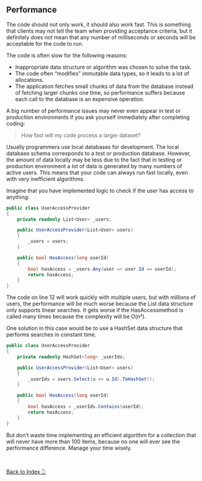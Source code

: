 
## Performance

The code should not only work, it should also work fast. This is something that clients may not tell the team when providing acceptance criteria, but it definitely does not mean that any number of milliseconds or seconds will be acceptable for the code to run.

The code is often slow for the following reasons:

- Inappropriate data structure or algorithm was chosen to solve the task.
- The code often “modifies” immutable data types, so it leads to a lot of allocations.
- The application fetches small chunks of data from the database instead of fetching    larger chunks one time, so performance suffers because each call to the database is an expensive operation.

A big number of performance issues may never even appear in test or production environments if you ask yourself immediately after completing coding:

> How fast will my code process a larger dataset?

Usually programmers use local databases for development. The local database schema corresponds to a test or production database. However, the amount of data locally may be less due to the fact that in testing or production environment a lot of data is generated by many numbers of active users. This means that your code can always run fast locally, even with very inefficient algorithms.

Imagine that you have implemented logic to check if the user has access to anything:

``` c#
public class UserAccessProvider
{
    private readonly List<User> _users;

    public UserAccessProvider(List<User> users)
    {
        _users = users;
    }

    public bool HasAccess(long userId)
    {
        bool hasAccess = _users.Any(user => user.Id == userId);
        return hasAccess;
    }
}

```

The code on line 12 will work quickly with multiple users, but with millions of users, the performance will be much worse because the List data structure only supports linear searches. It gets worse if the HasAccessmethod is called many times because the complexity will be O(n²).

One solution in this case would be to use a HashSet data structure that performs searches in constant time.

``` c#
public class UserAccessProvider
{
    private readonly HashSet<long> _userIds;

    public UserAccessProvider(List<User> users)
    {
        _userIds = users.Select(u => u.Id).ToHashSet();
    }

    public bool HasAccess(long userId)
    {
        bool hasAccess = _userIds.Contains(userId);
        return hasAccess;
    }
}

```

But don’t waste time implementing an efficient algorithm for a collection that will never have more than 100 items, because no one will ever see the performance difference. Manage your time wisely.

</br>

[Back to Index 👆](./../../README.md#index "Go to Index")